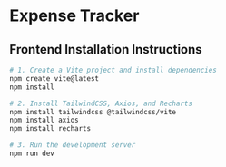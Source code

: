 # Expense Tracker 

## Frontend Installation Instructions

```bash
# 1. Create a Vite project and install dependencies
npm create vite@latest
npm install

# 2. Install TailwindCSS, Axios, and Recharts
npm install tailwindcss @tailwindcss/vite
npm install axios
npm install recharts

# 3. Run the development server
npm run dev
